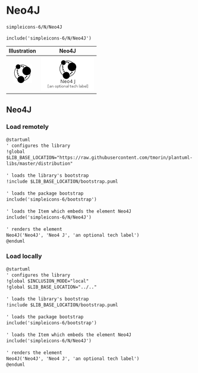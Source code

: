# Neo4J


```text
simpleicons-6/N/Neo4J
```

```text
include('simpleicons-6/N/Neo4J')
```



| Illustration | Neo4J |
| :---: | :---: |
| ![illustration for Illustration](../../simpleicons-6/N/Neo4J.png) | ![illustration for Neo4J](../../simpleicons-6/N/Neo4J.Local.png) |




## Neo4J

### Load remotely
```plantuml
@startuml
' configures the library
!global $LIB_BASE_LOCATION="https://raw.githubusercontent.com/tmorin/plantuml-libs/master/distribution"

' loads the library's bootstrap
!include $LIB_BASE_LOCATION/bootstrap.puml

' loads the package bootstrap
include('simpleicons-6/bootstrap')

' loads the Item which embeds the element Neo4J
include('simpleicons-6/N/Neo4J')

' renders the element
Neo4J('Neo4J', 'Neo4 J', 'an optional tech label')
@enduml
```

### Load locally
```plantuml
@startuml
' configures the library
!global $INCLUSION_MODE="local"
!global $LIB_BASE_LOCATION="../.."

' loads the library's bootstrap
!include $LIB_BASE_LOCATION/bootstrap.puml

' loads the package bootstrap
include('simpleicons-6/bootstrap')

' loads the Item which embeds the element Neo4J
include('simpleicons-6/N/Neo4J')

' renders the element
Neo4J('Neo4J', 'Neo4 J', 'an optional tech label')
@enduml
```


